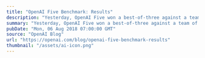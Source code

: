 ```yaml
---
title: "OpenAI Five Benchmark: Results"
description: "Yesterday, OpenAI Five won a best-of-three against a team of 99.95th percentile Dota players: Blitz, Cap, Fogged, Merlini, and MoonMeander—four of whom have played Dota professionally—in front of a live audience and 100,000 concurrent livestream viewers."
summary: "Yesterday, OpenAI Five won a best-of-three against a team of 99.95th percentile Dota players: Blitz, Cap, Fogged, Merlini, and MoonMeander—four of whom have played Dota professionally—in front of a live audience and 100,000 concurrent livestream viewers."
pubDate: "Mon, 06 Aug 2018 07:00:00 GMT"
source: "OpenAI Blog"
url: "https://openai.com/blog/openai-five-benchmark-results"
thumbnail: "/assets/ai-icon.png"
---
```


